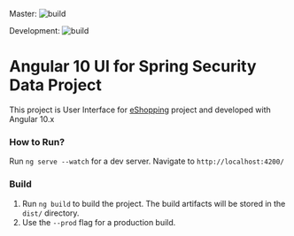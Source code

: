 Master: ![build](https://github.com/pavankjadda/eShopping-UI/workflows/eShopping-UI/badge.svg?branch=master)

Development: ![build](https://github.com/pavankjadda/eShopping-UI/workflows/eShopping-UI/badge.svg?branch=development)

# Angular 10 UI for Spring Security Data Project

This project is User Interface for [eShopping](https://github.com/pavankjadda/eShopping.git) project and developed with Angular 10.x

### How to Run?

Run `ng serve --watch` for a dev server. Navigate to `http://localhost:4200/`

### Build

1. Run `ng build` to build the project. The build artifacts will be stored in the `dist/` directory.
2. Use the `--prod` flag for a production build.
